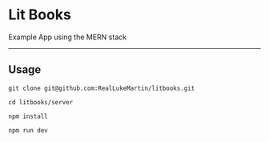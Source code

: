 # Lit Books

Example App using the MERN stack

---

## Usage

`git clone git@github.com:RealLukeMartin/litbooks.git`

`cd litbooks/server`

`npm install`

`npm run dev`